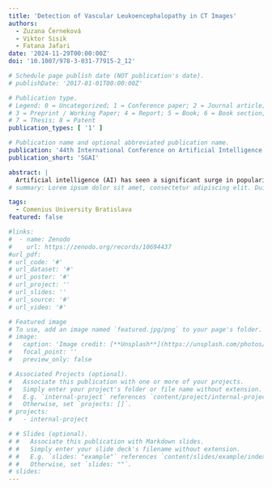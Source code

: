 ```yaml
---
title: 'Detection of Vascular Leukoencephalopathy in CT Images'
authors:
  - Zuzana Černeková
  - Viktor Sisik
  - Fatana Jafari
date: '2024-11-29T00:00:00Z'
doi: '10.1007/978-3-031-77915-2_12'

# Schedule page publish date (NOT publication's date).
# publishDate: '2017-01-01T00:00:00Z'

# Publication type.
# Legend: 0 = Uncategorized; 1 = Conference paper; 2 = Journal article;
# 3 = Preprint / Working Paper; 4 = Report; 5 = Book; 6 = Book section;
# 7 = Thesis; 8 = Patent
publication_types: [ '1' ]

# Publication name and optional abbreviated publication name.
publication: '44th International Conference on Artificial Intelligence'
publication_short: 'SGAI'

abstract: |
  Artificial intelligence (AI) has seen a significant surge in popularity, particularly in its application to medicine. This study explores AI’s role in diagnosing leukoencephalopathy, a small vessel disease of the brain, and a leading cause of vascular dementia and hemorrhagic strokes. We utilized a dataset of approximately 1200 patients with axial brain CT scans to train convolutional neural networks (CNNs) for binary disease classification. Addressing the challenge of varying scan dimensions due to different patient physiologies, we processed the data to a uniform size and applied three preprocessing methods to improve model accuracy. We compared four neural network architectures: ResNet50, ResNet50 3D, ConvNext, and Densenet. The ConvNext model achieved the highest accuracy of 98.5% without any preprocessing, outperforming models with 3D convolutions. To gain insights into model decision-making, we implemented Grad-CAM heatmaps, which highlighted the focus areas of the models on the scans. Our results demonstrate that AI, particularly the ConvNext architecture, can significantly enhance diagnostic accuracy for leukoencephalopathy. This study underscores AI’s potential in advancing diagnostic methodologies for brain diseases and highlights the effectiveness of CNNs in medical imaging applications.
# summary: Lorem ipsum dolor sit amet, consectetur adipiscing elit. Duis posuere tellus ac convallis placerat.

tags:
  - Comenius University Bratislava
featured: false

#links:
#  - name: Zenodo
#    url: https://zenodo.org/records/10694437
#url_pdf: 
# url_code: '#'
# url_dataset: '#'
# url_poster: '#'
# url_project: ''
# url_slides: ''
# url_source: '#'
# url_video: '#'

# Featured image
# To use, add an image named `featured.jpg/png` to your page's folder.
# image:
#   caption: 'Image credit: [**Unsplash**](https://unsplash.com/photos/s9CC2SKySJM)'
#   focal_point: ''
#   preview_only: false

# Associated Projects (optional).
#   Associate this publication with one or more of your projects.
#   Simply enter your project's folder or file name without extension.
#   E.g. `internal-project` references `content/project/internal-project/index.md`.
#   Otherwise, set `projects: []`.
# projects:
#   - internal-project

# # Slides (optional).
# #   Associate this publication with Markdown slides.
# #   Simply enter your slide deck's filename without extension.
# #   E.g. `slides: "example"` references `content/slides/example/index.md`.
# #   Otherwise, set `slides: ""`.
# slides:
---
```

